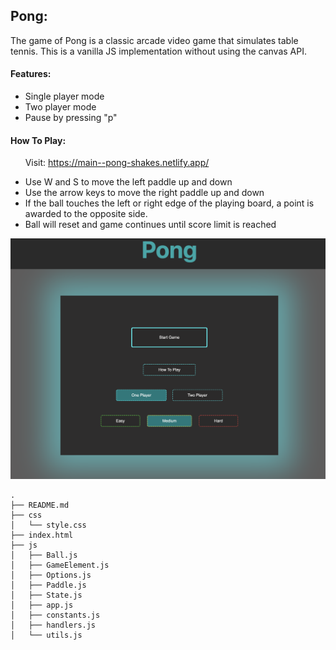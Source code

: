 
## Pong:
The game of Pong is a classic arcade video game that simulates table tennis. This is a vanilla JS implementation without using the canvas API.


#### Features:

* Single player mode 
* Two player mode
* Pause by pressing "p"

#### How To Play:

&nbsp;&nbsp;&nbsp;&nbsp;&nbsp;&nbsp;Visit: https://main--pong-shakes.netlify.app/

* Use W and S to move the left paddle up and down
* Use the arrow keys to move the right paddle up and down
* If the ball touches the left or right edge of the playing board,
a point is awarded to the opposite side.
* Ball will reset and game continues until score limit is reached

![Pong Start Screen](./assets/main-menu.png)

```
.
├── README.md
├── css
│   └── style.css
├── index.html
├── js
│   ├── Ball.js
│   ├── GameElement.js
│   ├── Options.js
│   ├── Paddle.js
│   ├── State.js
│   ├── app.js
│   ├── constants.js
│   ├── handlers.js
│   └── utils.js
```

